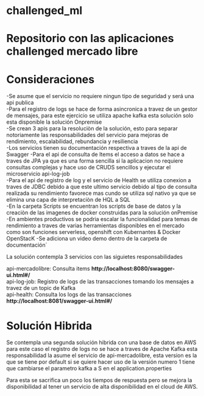 # challenged_ml
# Repositorio con las aplicaciones challenged mercado libre

# Consideraciones
-Se asume que el servicio no requiere ningun tipo de seguridad y será una api publica </br>
-Para el registro de logs se hace de forma asincronica a travez de un gestor de mensajes, para este ejercicio se utiliza apache kafka esta solución solo esta disponible la solución Onpremise</br>
-Se crean 3 apis para la resoluciòn de la solución, esto para separar notoriamente las responsabilidades del servicio para mejoras de rendimiento, escalabilidad, rebundancia y resiliencia</br>
-Los servicios tienen su documentación respectiva a traves de la api de Swagger
-Para el api de consulta de Items el acceso a datos se hace a traves de JPA ya que es una forma sencilla si la aplicacion no requiere consultas complejas y hace uso de CRUDS sencillos y ejecutar el microservicio api-log-job</br>
-Para el api de registro de log y el servicio de Health se utiliza conexion a traves de JDBC debido a que este ultimo servicio debido al tipo de consulta realizada su rendimiento favorece mas cundo se utiliza sql nativo ya que se elimina una capa de interpretaciòn de HQL a SQL </br>
-En la carpeta Scripts se encuentran los scripts de base de datos y la creaciòn de las imagenes de docker construidas para la solución onPremise</br>
-En ambientes productivos se podria escalar la funcionalidad para temas de rendimiento a traves de varias herramientas disponibles en el mercado como son funciones serverless, openshift con Kubernantes & Docker OpenStacK
-Se adiciona un video demo dentro de la carpeta de documentación´

La solución  contempla 3 servicios con las siguietes responsabilidades

api-mercadolibre: Consulta items <b>http://localhost:8080/swagger-ui.html#/</b><br>
api-log-job: Registro de logs de las transacciones tomando los mensajes a travez de un topic de Kafka<br>
api-health: Consulta los logs de las transacciones <b>http://localhost:8081/swagger-ui.html#/</b><br>

# Solución Hibrida 

Se contempla una segunda solución hibrida con una base de datos en AWS para este caso el registro de logs no se hace a traves de Apache Kafka esta responsabilidad la asume el servicio de api-mercadolibre, esta version es la que se tiene por default si se quiere hacer uso de la versión numero 1 tiene que cambiarse el parametro
kafka a S en el application.properties

Para esta se sacrifica un poco los tiempos de respuesta pero se mejora la disponibilidad al tener un servicio de alta disponibilidad en el cloud de AWS.

